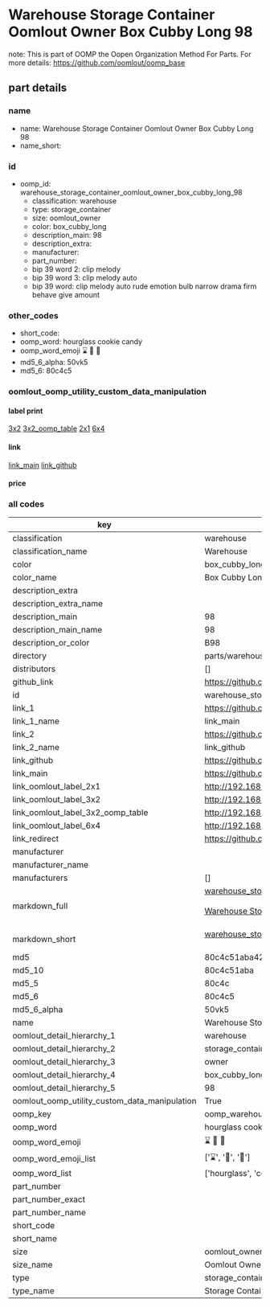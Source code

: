 # Warehouse Storage Container Oomlout Owner Box Cubby Long 98  

note: This is part of OOMP the Oopen Organization Method For Parts. For more details: https://github.com/oomlout/oomp_base

##  part details
  







### name
* name: Warehouse Storage Container Oomlout Owner Box Cubby Long 98
* name_short: 
### id
* oomp_id: warehouse_storage_container_oomlout_owner_box_cubby_long_98
  * classification: warehouse
  * type: storage_container
  * size: oomlout_owner
  * color: box_cubby_long
  * description_main: 98
  * description_extra: 
  * manufacturer: 
  * part_number: 
  * bip 39 word 2: clip melody
  * bip 39 word 3: clip melody auto
  * bip 39 word: clip melody auto rude emotion bulb narrow drama firm behave give amount

### other_codes
* short_code: 
* oomp_word: hourglass cookie candy
* oomp_word_emoji :hourglass: :cookie: :candy:
* md5_6_alpha: 50vk5
* md5_6: 80c4c5






### oomlout_oomp_utility_custom_data_manipulation
#### label print
[3x2](http://192.168.1.245:1112/?label=oomp%2050vk5)
[3x2_oomp_table](http://192.168.1.108:1112/?label=oomp%2050vk5)
[2x1](http://192.168.1.242:1112/?label=oomp%2050vk5)
[6x4](http://192.168.1.55:1112/?label=oomp%2050vk5)    

#### link

[link_main](https://github.com/oomlout/oomlout_oomp_version_1_messy/tree/main/parts/warehouse_storage_container_oomlout_owner_box_cubby_long_98) [link_github](https://github.com/oomlout/oomlout_oomp_version_1_messy/tree/main/parts/warehouse_storage_container_oomlout_owner_box_cubby_long_98)                             

#### price







### all codes 
| key | value |  
| --- | --- |  
| classification | warehouse |  
| classification_name | Warehouse |  
| color | box_cubby_long |  
| color_name | Box Cubby Long |  
| description_extra |  |  
| description_extra_name |  |  
| description_main | 98 |  
| description_main_name | 98 |  
| description_or_color | B98 |  
| directory | parts/warehouse_storage_container_oomlout_owner_box_cubby_long_98 |  
| distributors | [] |  
| github_link | https://github.com/oomlout/oomlout_oomp_part_src/tree/main/parts/warehouse_storage_container_oomlout_owner_box_cubby_long_98 |  
| id | warehouse_storage_container_oomlout_owner_box_cubby_long_98 |  
| link_1 | https://github.com/oomlout/oomlout_oomp_version_1_messy/tree/main/parts/warehouse_storage_container_oomlout_owner_box_cubby_long_98 |  
| link_1_name | link_main |  
| link_2 | https://github.com/oomlout/oomlout_oomp_version_1_messy/tree/main/parts/warehouse_storage_container_oomlout_owner_box_cubby_long_98 |  
| link_2_name | link_github |  
| link_github | https://github.com/oomlout/oomlout_oomp_version_1_messy/tree/main/parts/warehouse_storage_container_oomlout_owner_box_cubby_long_98 |  
| link_main | https://github.com/oomlout/oomlout_oomp_version_1_messy/tree/main/parts/warehouse_storage_container_oomlout_owner_box_cubby_long_98 |  
| link_oomlout_label_2x1 | http://192.168.1.242:1112/?label=oomp%2050vk5 |  
| link_oomlout_label_3x2 | http://192.168.1.245:1112/?label=oomp%2050vk5 |  
| link_oomlout_label_3x2_oomp_table | http://192.168.1.108:1112/?label=oomp%2050vk5 |  
| link_oomlout_label_6x4 | http://192.168.1.55:1112/?label=oomp%2050vk5 |  
| link_redirect | https://github.com/oomlout/oomlout_oomp_version_1_messy/tree/main/parts/warehouse_storage_container_oomlout_owner_box_cubby_long_98 |  
| manufacturer |  |  
| manufacturer_name |  |  
| manufacturers | [] |  
| markdown_full | [warehouse_storage_container_oomlout_owner_box_cubby_long_98](none)<br>[](none)<br>[Warehouse Storage Container Oomlout Owner Box Cubby Long 98](none)<br><br> |  
| markdown_short | [warehouse_storage_container_oomlout_owner_box_cubby_long_98](none)<br><br> |  
| md5 | 80c4c51aba42326077a46bce1f22a15a |  
| md5_10 | 80c4c51aba |  
| md5_5 | 80c4c |  
| md5_6 | 80c4c5 |  
| md5_6_alpha | 50vk5 |  
| name | Warehouse Storage Container Oomlout Owner Box Cubby Long 98 |  
| oomlout_detail_hierarchy_1 | warehouse |  
| oomlout_detail_hierarchy_2 | storage_container |  
| oomlout_detail_hierarchy_3 | owner |  
| oomlout_detail_hierarchy_4 | box_cubby_long |  
| oomlout_detail_hierarchy_5 | 98 |  
| oomlout_oomp_utility_custom_data_manipulation | True |  
| oomp_key | oomp_warehouse_storage_container_oomlout_owner_box_cubby_long_98 |  
| oomp_word | hourglass cookie candy |  
| oomp_word_emoji | :hourglass: :cookie: :candy: |  
| oomp_word_emoji_list | [':hourglass:', ':cookie:', ':candy:'] |  
| oomp_word_list | ['hourglass', 'cookie', 'candy'] |  
| part_number |  |  
| part_number_exact |  |  
| part_number_name |  |  
| short_code |  |  
| short_name |  |  
| size | oomlout_owner |  
| size_name | Oomlout Owner |  
| type | storage_container |  
| type_name | Storage Container |  
